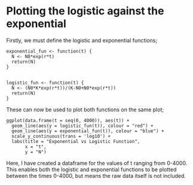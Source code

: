# Plotting the logistic against the exponential

Firstly, we must define the logistic and exponential functions;

```{r}
exponential_fun <- function(t) {
  N <- N0*exp(r*t)
  return(N)
}
  

logistic_fun <- function(t) {
  N <- (N0*K*exp(r*t))/(K-N0+N0*exp(r*t))
  return(N)
}
```
These can now be used to plot both functions on the same plot;

```{r}
ggplot(data.frame(t = seq(0, 4000)), aes(t)) +
  geom_line(aes(y = logistic_fun(t)), colour = "red") +
  geom_line(aes(y = exponential_fun(t)), colour = "blue") +
  scale_y_continuous(trans = 'log10') +
  labs(title = "Exponential vs Logistic Function",
       x = "t",
       y = "N")
```

Here, I have created a dataframe for the values of t ranging from 0-4000. This enables both the logistic and exponential functions to be plotted between the times 0-4000, but means the raw data itself is not included. 

       
